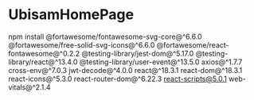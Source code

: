 # UbisamHomePage

npm install @fortawesome/fontawesome-svg-core@^6.6.0 @fortawesome/free-solid-svg-icons@^6.6.0 @fortawesome/react-fontawesome@^0.2.2 @testing-library/jest-dom@^5.17.0 @testing-library/react@^13.4.0 @testing-library/user-event@^13.5.0 axios@^1.7.7 cross-env@^7.0.3 jwt-decode@^4.0.0 react@^18.3.1 react-dom@^18.3.1 react-icons@^5.3.0 react-router-dom@^6.22.3 react-scripts@5.0.1 web-vitals@^2.1.4